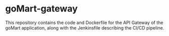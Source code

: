 # goMart-gateway
This repository contains the code and Dockerfile for the API Gateway of the goMart application, along with the Jenkinsfile describing the CI/CD pipeline.
